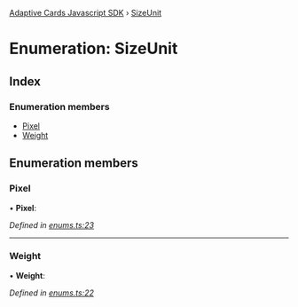 [Adaptive Cards Javascript SDK](../README.md) › [SizeUnit](sizeunit.md)

# Enumeration: SizeUnit

## Index

### Enumeration members

* [Pixel](sizeunit.md#pixel)
* [Weight](sizeunit.md#weight)

## Enumeration members

###  Pixel

• **Pixel**:

*Defined in [enums.ts:23](https://github.com/microsoft/AdaptiveCards/blob/8588bd5ad/source/nodejs/adaptivecards/src/enums.ts#L23)*

___

###  Weight

• **Weight**:

*Defined in [enums.ts:22](https://github.com/microsoft/AdaptiveCards/blob/8588bd5ad/source/nodejs/adaptivecards/src/enums.ts#L22)*
